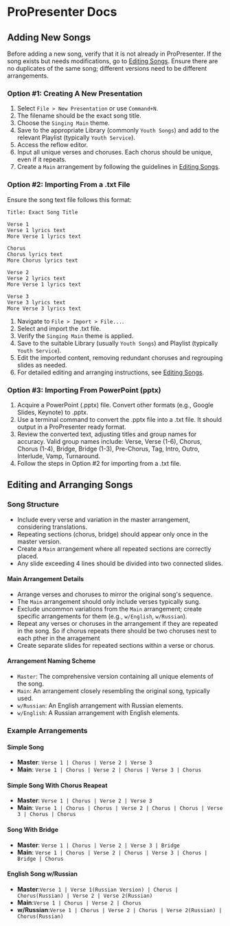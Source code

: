 # ProPresenter Docs

## Adding New Songs
Before adding a new song, verify that it is not already in ProPresenter. If the song exists but needs modifications, go to [Editing Songs](#editing-and-arranging-songs). Ensure there are no duplicates of the same song; different versions need to be different arrangements.

### Option #1: Creating A New Presentation
1. Select `File > New Presentation` or use `Command+N`.
2. The filename should be the exact song title.
3. Choose the `Singing Main` theme.
4. Save to the appropriate Library (commonly `Youth Songs`) and add to the relevant Playlist (typically `Youth Service`).
5. Access the reflow editor.
6. Input all unique verses and choruses. Each chorus should be unique, even if it repeats.
7. Create a `Main` arrangement by following the guidelines in [Editing Songs](#editing-and-arranging-songs).

### Option #2: Importing From a .txt File
Ensure the song text file follows this format:
```
Title: Exact Song Title

Verse 1
Verse 1 lyrics text
More Verse 1 lyrics text

Chorus
Chorus lyrics text
More Chorus lyrics text

Verse 2
Verse 2 lyrics text
More Verse 1 lyrics text

Verse 3
Verse 3 lyrics text
More Verse 3 lyrics text
```

1. Navigate to `File > Import > File...`.
2. Select and import the .txt file.
3. Verify the `Singing Main` theme is applied.
4. Save to the suitable Library (usually `Youth Songs`) and Playlist (typically `Youth Service`).
5. Edit the imported content, removing redundant choruses and regrouping slides as needed.
6. For detailed editing and arranging instructions, see [Editing Songs](#editing-and-arranging-songs).

### Option #3: Importing From PowerPoint (pptx)
1. Acquire a PowerPoint (.pptx) file. Convert other formats (e.g., Google Slides, Keynote) to .pptx.
2. Use a terminal command to convert the .pptx file into a .txt file. It should output in a ProPresenter ready format.
3. Review the converted text, adjusting titles and group names for accuracy. Valid group names include: Verse, Verse (1-6), Chorus, Chorus (1-4), Bridge, Bridge (1-3), Pre-Chorus, Tag, Intro, Outro, Interlude, Vamp, Turnaround.
4. Follow the steps in Option #2 for importing from a .txt file.

## Editing and Arranging Songs

### Song Structure
- Include every verse and variation in the master arrangement, considering translations.
- Repeating sections (chorus, bridge) should appear only once in the master version.
- Create a `Main` arrangement where all repeated sections are correctly placed.
- Any slide exceeding 4 lines should be divided into two connected slides.

#### Main Arrangement Details
- Arrange verses and choruses to mirror the original song's sequence.
- The `Main` arrangement should only include verses typically sung.
- Exclude uncommon variations from the `Main` arrangement; create specific arrangements for them (e.g., `w/English`, `w/Russian`).
- Repeat any verses or choruses in the arrangement if they are repeated in the song. So if chorus repeats there should be two choruses nest to each pther in the arragement
- Create separate slides for repeated sections within a verse or chorus.

#### Arrangement Naming Scheme
- `Master`: The comprehensive version containing all unique elements of the song.
- `Main`: An arrangement closely resembling the original song, typically used.
- `w/Russian`: An English arrangement with Russian elements.
- `w/English`: A Russian arrangement with English elements.

### Example Arrangements

#### Simple Song
- **Master**: `Verse 1 | Chorus | Verse 2 | Verse 3`
- **Main**: `Verse 1 | Chorus | Verse 2 | Chorus | Verse 3 | Chorus`

#### Simple Song With Chorus Reapeat
- **Master**: `Verse 1 | Chorus | Verse 2 | Verse 3`
- **Main**: `Verse 1 | Chorus | Chorus | Verse 2 | Chorus | Chorus | Verse 3 | Chorus | Chorus`

#### Song With Bridge
- **Master**: `Verse 1 | Chorus | Verse 2 | Verse 3 | Bridge`
- **Main**: `Verse 1 | Chorus | Verse 2 | Chorus | Verse 3 | Chorus | Bridge | Chorus`

#### English Song w/Russian
- **Master**:`Verse 1 | Verse 1(Russian Version) | Chorus | Chorus(Russian) | Verse 2 | Verse 2(Russian)`
- **Main**:`Verse 1 | Chorus | Verse 2 | Chorus`
- **w/Russian**:`Verse 1 | Chorus | Verse 2 | Chorus | Verse 2(Russian) | Chorus(Russian)`

